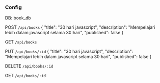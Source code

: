 ### Config
DB: book_db

POST
`/api/books`
{
    "title": "30 hari javascript",
    "description": "Mempelajari lebih dalam javascript selama 30 hari",
    "published": false
}

GET
`/api/books`

PUT
`/api/books/:id`
{
    "title": "30 hari javascript",
    "description": "Mempelajari lebih dalam javascript selama 30 hari",
    "published": false
}

DELETE
`/api/books/:id`

GET
`/api/books/:id`
